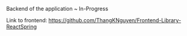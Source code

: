 Backend of the application ~ In-Progress

Link to frontend: https://github.com/ThangKNguyen/Frontend-Library-ReactSpring
